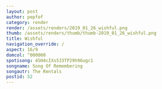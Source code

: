 ```yaml
---
layout: post
author: pepfof
category: render
render: /assets/renders/2019_01_26_wishful.png
thumb: /assets/renders/thumb/thumb-2019_01_26_wishful.png
title: Wishful
navigation_override: /
aspect: 16/9
domcol: ^000000
spotisong: 4SH4cIXs533TP29h96ugc1
songname: Song Of Remembering
songautr: The Rentals
postid: 52
---
```


<!--USER BEGIN 1-->

<!--USER END 1-->

<!--more-->
<!--USER BEGIN 2-->

<!--USER END 2-->

